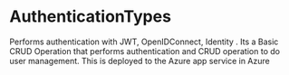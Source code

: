 # AuthenticationTypes
Performs authentication with JWT, OpenIDConnect, Identity . 
Its a Basic CRUD Operation that performs authentication and CRUD operation to do user management. 
This is deployed to the Azure app service in Azure
